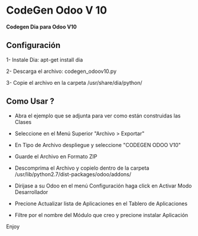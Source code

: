 # CodeGen Odoo V 10
<strong>Codegen Dia para Odoo V10</strong>

<strong>Configuración</strong>
---------------------

1- Instale Dia: apt-get install dia

2- Descarga el archivo: codegen_odoov10.py

3- Copie el archivo en la carpeta /usr/share/dia/python/

<strong>Como Usar ?</strong>
---------------------

* Abra el ejemplo que se adjunta para ver como están construidas las Clases

* Seleccione en el Menú Superior "Archivo > Exportar"

* En Tipo de Archivo despliegue y seleccione "CODEGEN ODOO V10"

* Guarde el Archivo en Formato ZIP

* Descomprima el Archivo y copielo dentro de la carpeta /usr/lib/python2.7/dist-packages/odoo/addons/

* Dirijase a su Odoo en el menú Configuración haga click en Activar Modo Desarrollador

* Precione Actualizar lista de Aplicaciones en el Tablero de Aplicaciones

* Filtre por el nombre del Módulo que creo y precione instalar Aplicación

Enjoy
